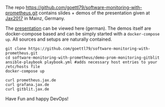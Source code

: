The repo https://github.com/goettl79/software-monitoring-with-prometheus.git contains slides + demos of the presentation given at [Jax2017](https://jax.de/session/software-monitoring-mit-prometheus/) in Mainz, Germany. 

The [presentation](prometheus-slides.md) can be viewed here (german). The demos itself are docker-compose based and can be simply started with a ```docker-compose up```. All sources and setups are naturally contained.

```
git clone https://github.com/goettl79/software-monitoring-with-prometheus.git
cd software-monitoring-with-prometheus/demo-prom-monitoring-gitblit
ansible-playbook playbook.yml #adds necessary host entries to your /etc/hosts file
docker-compose up

curl prometheus.jax.de
curl grafana.jax.de
curl gitblit.jax.de
```

Have Fun and happy DevOps!

